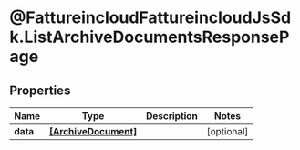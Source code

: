 # @FattureincloudFattureincloudJsSdk.ListArchiveDocumentsResponsePage

## Properties

Name | Type | Description | Notes
------------ | ------------- | ------------- | -------------
**data** | [**[ArchiveDocument]**](ArchiveDocument.md) |  | [optional] 


